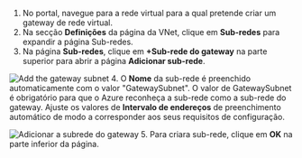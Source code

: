 1. No portal, navegue para a rede virtual para a qual pretende criar um gateway de rede virtual.
2. Na secção **Definições** da página da VNet, clique em **Sub-redes** para expandir a página Sub-redes.
3. Na página **Sub-redes**, clique em **+Sub-rede do gateway** na parte superior para abrir a página **Adicionar sub-rede**.

  ![Add the gateway subnet](./media/vpn-gateway-add-gwsubnet-s2s-rm-portal-include/add-gw-subnet.png "Add the gateway subnet")
4. O **Nome** da sub-rede é preenchido automaticamente com o valor "GatewaySubnet". O valor de GatewaySubnet é obrigatório para que o Azure reconheça a sub-rede como a sub-rede do gateway. Ajuste os valores de **Intervalo de endereços** de preenchimento automático de modo a corresponder aos seus requisitos de configuração.

  ![Adicionar a subrede do gateway](./media/vpn-gateway-add-gwsubnet-s2s-rm-portal-include/gwsubnetip.png "Adicionar a subrede do gateway")
5. Para criara sub-rede, clique em **OK** na parte inferior da página.